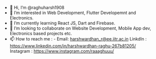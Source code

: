 - 👋 Hi, I’m @raghuharsh1908
- 👀 I’m interested in Web Development, Flutter Developemnt and Electronics.
- 🌱 I’m currently learning React JS, Dart and Firebase.
- 💞️ I’m looking to collaborate on Website Development, Mobile App dev, Electronics based projects etc.
- 📫 How to reach me : - Email: harshwardhan_r@ee.iitr.ac.in
                          LinkdIn : https://www.linkedin.com/in/harshwardhan-raghu-267b81205/
                          Instagram : https://www.instagram.com/raaaghuuu/
                          

